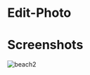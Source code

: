 # Edit-Photo

# Screenshots
![beach2](https://user-images.githubusercontent.com/48482054/201624846-e57cf926-98d5-451c-8f75-5296d90faf5d.jpeg)

